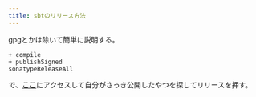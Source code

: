 ```yaml
---
title: sbtのリリース方法
---
```


gpgとかは除いて簡単に説明する。

```
+ compile
+ publishSigned
sonatypeReleaseAll
```

で、[ここ](https://oss.sonatype.org/index.html#welcome)にアクセスして自分がさっき公開したやつを探してリリースを押す。